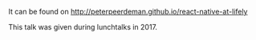 It can be found on http://peterpeerdeman.github.io/react-native-at-lifely

This talk was given during lunchtalks in 2017.
